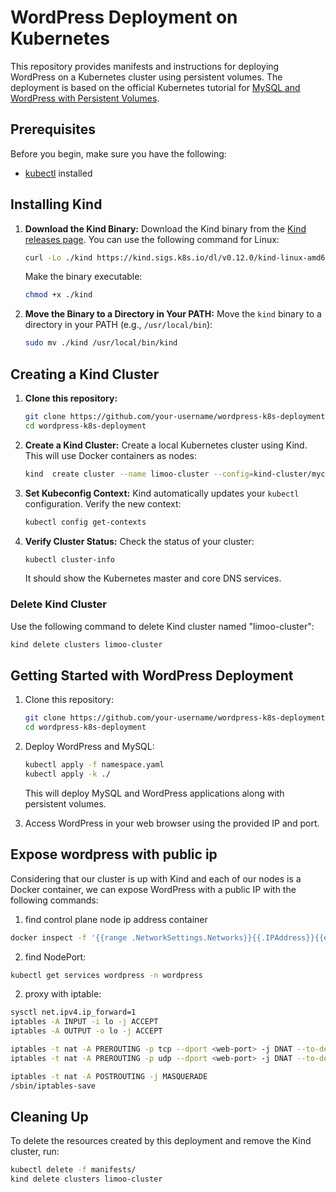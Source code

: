 # WordPress Deployment on Kubernetes

This repository provides manifests and instructions for deploying WordPress on a Kubernetes cluster using persistent volumes. The deployment is based on the official Kubernetes tutorial for [MySQL and WordPress with Persistent Volumes](https://kubernetes.io/docs/tutorials/stateful-application/mysql-wordpress-persistent-volume/).

## Prerequisites

Before you begin, make sure you have the following:

- [kubectl](https://kubernetes.io/docs/tasks/tools/install-kubectl/) installed

## Installing Kind

1. **Download the Kind Binary:**
   Download the Kind binary from the [Kind releases page](https://github.com/kubernetes-sigs/kind/releases). You can use the following command for Linux:

    ```bash
    curl -Lo ./kind https://kind.sigs.k8s.io/dl/v0.12.0/kind-linux-amd64
    ```

   Make the binary executable:

    ```bash
    chmod +x ./kind
    ```

2. **Move the Binary to a Directory in Your PATH:**
   Move the `kind` binary to a directory in your PATH (e.g., `/usr/local/bin`):

    ```bash
    sudo mv ./kind /usr/local/bin/kind
    ```

## Creating a Kind Cluster

1. **Clone this repository:**
   ```bash
   git clone https://github.com/your-username/wordpress-k8s-deployment.git
   cd wordpress-k8s-deployment
   ```
2. **Create a Kind Cluster:**
   Create a local Kubernetes cluster using Kind. This will use Docker containers as nodes:

    ```bash
    kind  create cluster --name limoo-cluster --config=kind-cluster/mycluster.yml
    ```

4. **Set Kubeconfig Context:**
   Kind automatically updates your `kubectl` configuration. Verify the new context:

    ```bash
    kubectl config get-contexts
    ```

5. **Verify Cluster Status:**
   Check the status of your cluster:

    ```bash
    kubectl cluster-info
    ```

   It should show the Kubernetes master and core DNS services.

### Delete Kind Cluster

Use the following command to delete  Kind cluster named "limoo-cluster":

```bash
kind delete clusters limoo-cluster
```
## Getting Started with WordPress Deployment

1. Clone this repository:

    ```bash
    git clone https://github.com/your-username/wordpress-k8s-deployment.git
    cd wordpress-k8s-deployment
    ```

2. Deploy WordPress and MySQL:

    ```bash
    kubectl apply -f namespace.yaml
    kubectl apply -k ./
    ```

   This will deploy MySQL and WordPress applications along with persistent volumes.

3. Access WordPress in your web browser using the provided IP and port.

## Expose wordpress with public ip
Considering that our cluster is up with Kind and each of our nodes is a Docker container, we can expose WordPress with a public IP with the following commands:

1. find control plane node ip address container
```bash
docker inspect -f '{{range .NetworkSettings.Networks}}{{.IPAddress}}{{end}}' limoo-cluster-control-plane
```
2. find NodePort:
```bash
kubectl get services wordpress -n wordpress
```
2. proxy with iptable:
``` bash
sysctl net.ipv4.ip_forward=1
iptables -A INPUT -i lo -j ACCEPT
iptables -A OUTPUT -o lo -j ACCEPT

iptables -t nat -A PREROUTING -p tcp --dport <web-port> -j DNAT --to-destination <control-plane-ip>:<NodePort>
iptables -t nat -A PREROUTING -p udp --dport <web-port> -j DNAT --to-destination <control-plane-ip>:<NodePort>

iptables -t nat -A POSTROUTING -j MASQUERADE
/sbin/iptables-save

```
## Cleaning Up

To delete the resources created by this deployment and remove the Kind cluster, run:

```bash
kubectl delete -f manifests/
kind delete clusters limoo-cluster
